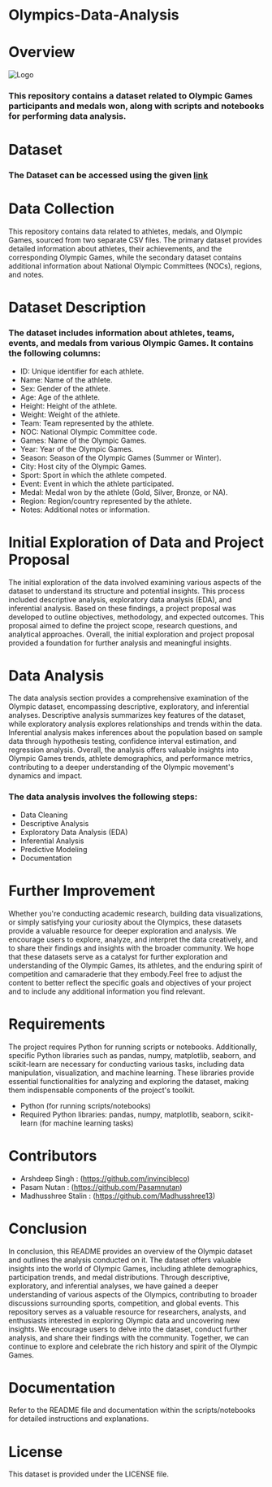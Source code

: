 # Olympics-Data-Analysis
# Overview
![Logo](https://user-images.githubusercontent.com/67182983/120374805-a2fc6680-c337-11eb-929d-1b167a253690.png)
### This repository contains a dataset related to Olympic Games participants and medals won, along with scripts and notebooks for performing data analysis.
# Dataset
### The Dataset can be accessed using the given [link](https://github.com/Pasamnutan/Futurense-Project-Capstone-Internship/tree/main/Olympics_Dataset)
# Data Collection
This repository contains data related to athletes, medals, and Olympic Games, sourced from two separate CSV files. The primary dataset provides detailed information about athletes, their achievements, and the corresponding Olympic Games, while the secondary dataset contains additional information about National Olympic Committees (NOCs), regions, and notes.
# Dataset Description
### The dataset includes information about athletes, teams, events, and medals from various Olympic Games. It contains the following columns:
- ID: Unique identifier for each athlete.
- Name: Name of the athlete.
- Sex: Gender of the athlete.
- Age: Age of the athlete.
- Height: Height of the athlete.
- Weight: Weight of the athlete.
- Team: Team represented by the athlete.
- NOC: National Olympic Committee code.
- Games: Name of the Olympic Games.
- Year: Year of the Olympic Games.
- Season: Season of the Olympic Games (Summer or Winter).
- City: Host city of the Olympic Games.
- Sport: Sport in which the athlete competed.
- Event: Event in which the athlete participated.
- Medal: Medal won by the athlete (Gold, Silver, Bronze, or NA).
- Region: Region/country represented by the athlete.
- Notes: Additional notes or information.

# Initial Exploration of Data and Project Proposal
The initial exploration of the data involved examining various aspects of the dataset to understand its structure and potential insights. This process included descriptive analysis, exploratory data analysis (EDA), and inferential analysis. Based on these findings, a project proposal was developed to outline objectives, methodology, and expected outcomes. This proposal aimed to define the project scope, research questions, and analytical approaches. Overall, the initial exploration and project proposal provided a foundation for further analysis and meaningful insights.
# Data Analysis
The data analysis section provides a comprehensive examination of the Olympic dataset, encompassing descriptive, exploratory, and inferential analyses. Descriptive analysis summarizes key features of the dataset, while exploratory analysis explores relationships and trends within the data. Inferential analysis makes inferences about the population based on sample data through hypothesis testing, confidence interval estimation, and regression analysis. Overall, the analysis offers valuable insights into Olympic Games trends, athlete demographics, and performance metrics, contributing to a deeper understanding of the Olympic movement's dynamics and impact.
### The data analysis involves the following steps:
- Data Cleaning
- Descriptive Analysis
- Exploratory Data Analysis (EDA)
- Inferential Analysis
- Predictive Modeling
- Documentation

# Further Improvement
Whether you're conducting academic research, building data visualizations, or simply satisfying your curiosity about the Olympics, these datasets provide a valuable resource for deeper exploration and analysis. We encourage users to explore, analyze, and interpret the data creatively, and to share their findings and insights with the broader community. We hope that these datasets serve as a catalyst for further exploration and understanding of the Olympic Games, its athletes, and the enduring spirit of competition and camaraderie that they embody.Feel free to adjust the content to better reflect the specific goals and objectives of your project and to include any additional information you find relevant.

# Requirements
The project requires Python for running scripts or notebooks. Additionally, specific Python libraries such as pandas, numpy, matplotlib, seaborn, and scikit-learn are necessary for conducting various tasks, including data manipulation, visualization, and machine learning. These libraries provide essential functionalities for analyzing and exploring the dataset, making them indispensable components of the project's toolkit.
- Python (for running scripts/notebooks)
- Required Python libraries: pandas, numpy, matplotlib, seaborn, scikit-learn (for machine learning tasks)

# Contributors
- Arshdeep Singh : (https://github.com/invincibleco)
- Pasam Nutan   : (https://github.com/Pasamnutan)
- Madhusshree Stalin : (https://github.com/Madhusshree13)

# Conclusion
In conclusion, this README provides an overview of the Olympic dataset and outlines the analysis conducted on it. The dataset offers valuable insights into the world of Olympic Games, including athlete demographics, participation trends, and medal distributions. Through descriptive, exploratory, and inferential analyses, we have gained a deeper understanding of various aspects of the Olympics, contributing to broader discussions surrounding sports, competition, and global events. This repository serves as a valuable resource for researchers, analysts, and enthusiasts interested in exploring Olympic data and uncovering new insights. We encourage users to delve into the dataset, conduct further analysis, and share their findings with the community. Together, we can continue to explore and celebrate the rich history and spirit of the Olympic Games.


# Documentation
Refer to the README file and documentation within the scripts/notebooks for detailed instructions and explanations.

# License
This dataset is provided under the LICENSE file.
